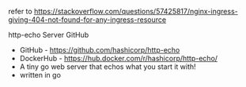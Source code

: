 refer to https://stackoverflow.com/questions/57425817/nginx-ingress-giving-404-not-found-for-any-ingress-resource

http-echo Server GitHub
* GitHub - https://github.com/hashicorp/http-echo
* DockerHub - https://hub.docker.com/r/hashicorp/http-echo/
* A tiny go web server that echos what you start it with!
* written in go
